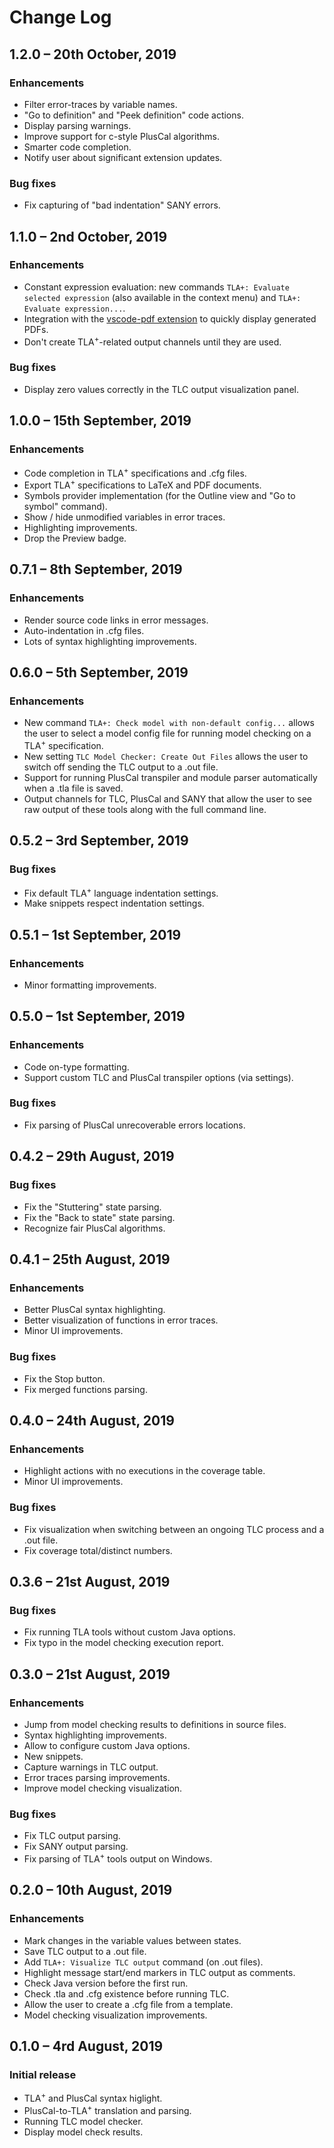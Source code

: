 # Change Log

## 1.2.0 &ndash; 20th October, 2019

### Enhancements

* Filter error-traces by variable names.
* "Go to definition" and "Peek definition" code actions.
* Display parsing warnings.
* Improve support for c-style PlusCal algorithms.
* Smarter code completion.
* Notify user about significant extension updates.

### Bug fixes

* Fix capturing of "bad indentation" SANY errors.

## 1.1.0 &ndash; 2nd October, 2019

### Enhancements

* Constant expression evaluation: new commands `TLA+: Evaluate selected expression` (also available in the context menu) and `TLA+: Evaluate expression...`.
* Integration with the [vscode-pdf extension](https://marketplace.visualstudio.com/items?itemName=tomoki1207.pdf) to quickly display generated PDFs.
* Don't create TLA<sup>+</sup>-related output channels until they are used.

### Bug fixes

* Display zero values correctly in the TLC output visualization panel.

## 1.0.0 &ndash; 15th September, 2019

### Enhancements

* Code completion in TLA<sup>+</sup> specifications and .cfg files.
* Export TLA<sup>+</sup> specifications to LaTeX and PDF documents.
* Symbols provider implementation (for the Outline view and "Go to symbol" command).
* Show / hide unmodified variables in error traces.
* Highlighting improvements.
* Drop the Preview badge.

## 0.7.1 &ndash; 8th September, 2019

### Enhancements

* Render source code links in error messages.
* Auto-indentation in .cfg files.
* Lots of syntax highlighting improvements.

## 0.6.0 &ndash; 5th September, 2019

### Enhancements

* New command `TLA+: Check model with non-default config...` allows the user to select a model config file for running model checking on a TLA<sup>+</sup> specification.
* New setting `TLC Model Checker: Create Out Files` allows the user to switch off sending the TLC output to a .out file.
* Support for running PlusCal transpiler and module parser automatically when a .tla file is saved.
* Output channels for TLC, PlusCal and SANY that allow the user to see raw output of these tools along with the full command line.

## 0.5.2 &ndash; 3rd September, 2019

### Bug fixes

* Fix default TLA<sup>+</sup> language indentation settings.
* Make snippets respect indentation settings.

## 0.5.1 &ndash; 1st September, 2019

### Enhancements

* Minor formatting improvements.

## 0.5.0 &ndash; 1st September, 2019

### Enhancements

* Code on-type formatting.
* Support custom TLC and PlusCal transpiler options (via settings).

### Bug fixes

* Fix parsing of PlusCal unrecoverable errors locations.

## 0.4.2 &ndash; 29th August, 2019

### Bug fixes

* Fix the "Stuttering" state parsing.
* Fix the "Back to state" state parsing.
* Recognize fair PlusCal algorithms.

## 0.4.1 &ndash; 25th August, 2019

### Enhancements

* Better PlusCal syntax highlighting.
* Better visualization of functions in error traces.
* Minor UI improvements.

### Bug fixes

* Fix the Stop button.
* Fix merged functions parsing.

## 0.4.0 &ndash; 24th August, 2019

### Enhancements

* Highlight actions with no executions in the coverage table.
* Minor UI improvements.

### Bug fixes

* Fix visualization when switching between an ongoing TLC process and a .out file.
* Fix coverage total/distinct numbers.

## 0.3.6 &ndash; 21st August, 2019

### Bug fixes

* Fix running TLA tools without custom Java options.
* Fix typo in the model checking execution report.

## 0.3.0 &ndash; 21st August, 2019

### Enhancements

* Jump from model checking results to definitions in source files.
* Syntax highlighting improvements.
* Allow to configure custom Java options.
* New snippets.
* Capture warnings in TLC output.
* Error traces parsing improvements.
* Improve model checking visualization.

### Bug fixes

* Fix TLC output parsing.
* Fix SANY output parsing.
* Fix parsing of TLA<sup>+</sup> tools output on Windows.

## 0.2.0 &ndash; 10th August, 2019

### Enhancements

* Mark changes in the variable values between states.
* Save TLC output to a .out file.
* Add `TLA+: Visualize TLC output` command (on .out files).
* Highlight message start/end markers in TLC output as comments.
* Check Java version before the first run.
* Check .tla and .cfg existence before running TLC.
* Allow the user to create a .cfg file from a template.
* Model checking visualization improvements.

## 0.1.0 &ndash; 4rd August, 2019

### Initial release

* TLA<sup>+</sup> and PlusCal syntax higlight.
* PlusCal-to-TLA<sup>+</sup> translation and parsing.
* Running TLC model checker.
* Display model check results.
